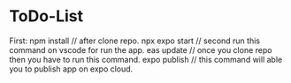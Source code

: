 # ToDo-List 
First: npm install // after clone repo.
npx expo start // second run this command on vscode for run the app.
eas update // once you clone repo then you have to run this command.
expo publish // this command will able you to publish app on expo cloud.

